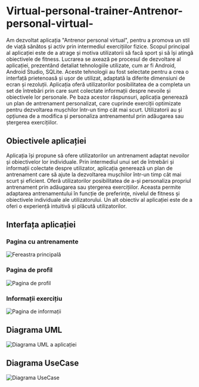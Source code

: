# Virtual-personal-trainer-Antrenor-personal-virtual-

Am dezvoltat aplicația "Antrenor personal virtual", pentru a promova un stil de viață sănătos și activ prin intermediul exercițiilor fizice. Scopul principal al aplicației este de a atrage și motiva utilizatorii să facă sport și să își atingă obiectivele de fitness.
Lucrarea se axează pe procesul de dezvoltare al aplicației, prezentând detaliat tehnologiile utilizate, cum ar fi Android, Android Studio, SQLite. Aceste tehnologii au fost selectate pentru a crea o interfață prietenoasă și ușor de utilizat, adaptată la diferite dimensiuni de ecran și rezoluții.
Aplicația oferă utilizatorilor posibilitatea de a completa un set de întrebări prin care sunt colectate informații despre nevoile și obiectivele lor personale. Pe baza acestor răspunsuri, aplicația generează un plan de antrenament personalizat, care cuprinde exerciții optimizate pentru dezvoltarea mușchilor într-un timp cât mai scurt. Utilizatorii au și opțiunea de a modifica și personaliza antrenamentul prin adăugarea sau ștergerea exercițiilor.

## Obiectivele aplicației
Aplicația își propune să ofere utilizatorilor un antrenament adaptat nevoilor și obiectivelor lor individuale. Prin intermediul unui set de întrebări și informații colectate despre utilizator, aplicația generează un plan de antrenament care să ajute la dezvoltarea mușchilor într-un timp cât mai scurt și eficient. Oferă utilizatorilor posibilitatea de a-și personaliza propriul antrenament prin adăugarea sau ștergerea exercițiilor. Aceasta permite adaptarea antrenamentului în funcție de preferințe, nivelul de fitness și obiectivele individuale ale utilizatorului.
Un alt obiectiv al aplicației este de a oferi o experiență intuitivă și plăcută utilizatorilor. 

## Interfața aplicației

### Pagina cu antrenamente
![Fereastra principală](poze/MainAct.png)

### Pagina de profil
![Pagina de profil](poze/ProfileAct.png)

### Informații exercițiu
![Pagina de informații](poze/ExercisesAct.png)

## Diagrama UML
![Diagrama UML a aplicației](poze/ClassDiagram.jpg)

## Diagrama UseCase
![Diagrama UseCase](poze/UseCase.jpg)
